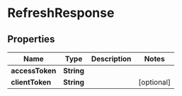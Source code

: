 
# RefreshResponse

## Properties
Name | Type | Description | Notes
------------ | ------------- | ------------- | -------------
**accessToken** | **String** |  | 
**clientToken** | **String** |  |  [optional]



